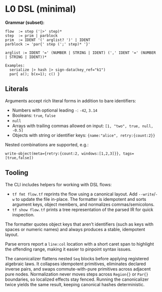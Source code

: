 # L0 DSL (minimal)

**Grammar (subset):**
```
flow  := step ('|>' step)*
step  := prim | parblock
prim  := IDENT '(' arglist? ')' | IDENT
parblock := 'par{' step (';' step)* '}'

arglist := IDENT '=' (NUMBER | STRING | IDENT) (',' IDENT '=' (NUMBER | STRING | IDENT))*

Examples:
  serialize |> hash |> sign-data(key_ref="k1")
  par{ a(); b(x=1); c() }
```

## Literals

Arguments accept rich literal forms in addition to bare identifiers:

* Numbers with optional leading `-`: `-42`, `3.14`
* Booleans: `true`, `false`
* `null`
* Arrays with trailing commas allowed on input: `[1, "two", true, null, -0.5]`
* Objects with string or identifier keys: `{name:"alice", retry:{count:2}}`

Nested combinations are supported, e.g.:

```
write-object(meta={retry:{count:2, windows:[1,2,3]}}, tags=[true,false])
```

## Tooling

The CLI includes helpers for working with DSL flows:

* `tf fmt flow.tf` reprints the flow using a canonical layout. Add `--write`/`-w` to update the file in-place. The formatter is idempotent and sorts argument keys, object members, and normalizes commas/semicolons.
* `tf show flow.tf` prints a tree representation of the parsed IR for quick inspection.

The formatter quotes object keys that aren’t identifiers (such as keys with spaces or numeric names) and always produces a stable, idempotent layout.

Parse errors report a `line:col` location with a short caret span to highlight the offending range, making it easier to pinpoint syntax issues.

The canonicalizer flattens nested `Seq` blocks before applying registered algebraic laws.
It collapses idempotent primitives, eliminates declared inverse pairs, and swaps commute-with-pure primitives across adjacent pure nodes.
Normalization never moves steps across `Region{}` or `Par{}` boundaries, so localized effects stay fenced.
Running the canonicalizer twice yields the same result, keeping canonical hashes deterministic.
